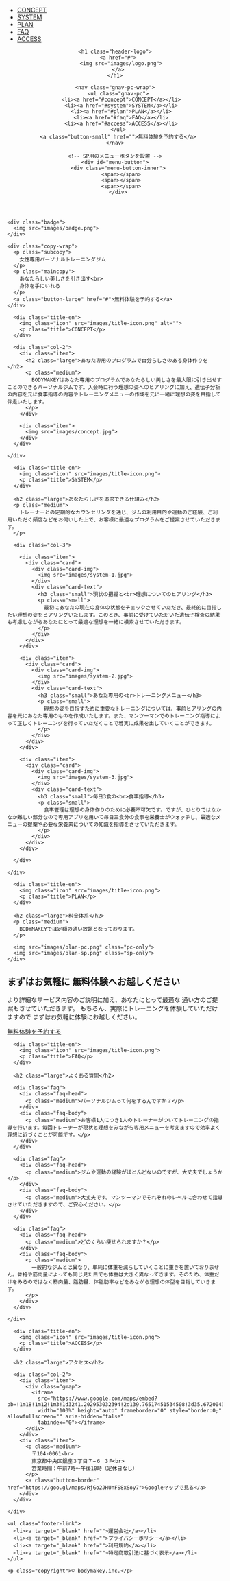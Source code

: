 <!DOCTYPE html>
<html lang="ja">

<head>
  <!-- 文字コード -->
  <meta charset="UTF-8">

  <!-- ブラウザで表示されるタイトル -->
  <title>BODYMAKEY | 女性専用パーソナルトレーニングジム</title>

  <!-- viewport -->
  <meta name="viewport" content="width=device-width, initial-scale=1">

  <!-- CSS読み込み -->
  <link href="css/reset.css" rel="stylesheet" type="text/css">
  <link href="css/style.css" rel="stylesheet" type="text/css">

  <!-- slick読み込み -->
  <link href="slick/slick.css" rel="stylesheet" type="text/css">
  <link href="slick/slick-theme.css" rel="stylesheet" type="text/css">

  <!-- Webフォント読み込み -->
  <link href="https://fonts.googleapis.com/css2?family=Cabin:wght@600&display=swap" rel="stylesheet">
  <link rel="preconnect" href="https://fonts.googleapis.com">
  <link rel="preconnect" href="https://fonts.gstatic.com" crossorigin>
  <link href="https://fonts.googleapis.com/css2?family=Cabin:ital,wght@0,400..700;1,400..700&display=swap"
    rel="stylesheet">
</head>

<body>

<!-- SP用のメニュー -->
  <nav class="gnav-sp-wrap">
    <ul class="gnav-sp">
      <li><a href="#concept">CONCEPT</a></li>
      <li><a href="#system">SYSTEM</a></li>
      <li><a href="#plan">PLAN</a></li>
      <li><a href="#faq">FAQ</a></li>
      <li><a href="#access">ACCESS</a></li>
    </ul>
  </nav>

  <header id="header">

    <h1 class="header-logo">
      <a href="#">
        <img src="images/logo.png">
      </a>
    </h1>

    <nav class="gnav-pc-wrap">
      <ul class="gnav-pc">
        <li><a href="#concept">CONCEPT</a></li>
        <li><a href="#system">SYSTEM</a></li>
        <li><a href="#plan">PLAN</a></li>
        <li><a href="#faq">FAQ</a></li>
        <li><a href="#access">ACCESS</a></li>
      </ul>
      <a class="button-small" href="">無料体験を予約する</a>
    </nav>

    <!-- SP用のメニューボタンを設置 -->
    <div id="menu-button">
      <div class="menu-button-inner">
        <span></span>
        <span></span>
        <span></span>
      </div>

  </header>

  <div id="mainvisual">

    <div class="badge">
      <img src="images/badge.png">
    </div>

    <div class="copy-wrap">
      <p class="subcopy">
        女性専用パーソナルトレーニングジム
      </p>
      <p class="maincopy">
        あなたらしい美しさを引き出す<br>
        身体を手にいれる
      </p>
      <a class="button-large" href="#">無料体験を予約する</a>
    </div>
  </div>

  <!-- コンセプト -->
  <div id="concept">
    <div class="section-inner fadein">

      <div class="title-en">
        <img class="icon" src="images/title-icon.png" alt="">
        <p class="title">CONCEPT</p>
      </div>

      <div class="col-2">
        <div class="item">
          <h2 class="large">あなた専用のプログラムで自分らしさのある身体作りを</h2>
          <p class="medium">
            BODYMAKEYはあなた専用のプログラムであなたらしい美しさを最大限に引き出せすことのできるパーソナルジムです。入会時に行う理想の姿へのヒアリングに加え、遺伝子分析の内容を元に食事指導の内容やトレーニングメニューの作成を元に一緒に理想の姿を目指して伴走いたします。
          </p>
        </div>

        <div class="item">
          <img src="images/concept.jpg">
        </div>
      </div>

    </div>
  </div>

  <!-- システム -->
  <div id="system">
    <div class="section-inner fadein">

      <div class="title-en">
        <img class="icon" src="images/title-icon.png">
        <p class="title">SYSTEM</p>
      </div>

      <h2 class="large">あなたらしさを追求できる仕組み</h2>
      <p class="medium">
        トレーナーとの定期的なカウンセリングを通じ、ジムの利用目的や運動のご経験、ご利用いただく頻度などをお伺いした上で、お客様に最適なプログラムをご提案させていただきます。
      </p>

      <div class="col-3">

        <div class="item">
          <div class="card">
            <div class="card-img">
              <img src="images/system-1.jpg">
            </div>
            <div class="card-text">
              <h3 class="small">現状の把握と<br>理想についてのヒアリング</h3>
              <p class="small">
                最初にあなたの現在の身体の状態をチェックさせていただき、最終的に目指したい理想の姿をヒアリングいたします。このとき、事前に受けていただいた遺伝子検査の結果も考慮しながらあなたにとって最適な理想を一緒に模索させていただきます。
              </p>
            </div>
          </div>
        </div>

        <div class="item">
          <div class="card">
            <div class="card-img">
              <img src="images/system-2.jpg">
            </div>
            <div class="card-text">
              <h3 class="small">あなた専用の<br>トレーニングメニュー</h3>
              <p class="small">
                理想の姿を目指すために重要なトレーニングについては、事前ヒアリングの内容を元にあなた専用のものを作成いたします。また、マンツーマンでのトレーニング指導によって正しくトレーニングを行っていただくことで着実に成果を出していくことができます。
              </p>
            </div>
          </div>
        </div>

        <div class="item">
          <div class="card">
            <div class="card-img">
              <img src="images/system-3.jpg">
            </div>
            <div class="card-text">
              <h3 class="small">毎日3食の<br>食事指導</h3>
              <p class="small">
                食事管理は理想の身体作りのために必要不可欠です。ですが、ひとりではなかなか難しい部分なので専用アプリを用いて毎日三食分の食事を栄養士がウォッチし、最適なメニューの提案や必要な栄養素についての知識を指導をさせていただきます。
              </p>
            </div>
          </div>
        </div>

      </div>

    </div>
  </div>

  <!-- 料金体系 -->
  <div id="plan">
    <div class="section-inner fadein">

      <div class="title-en">
        <img class="icon" src="images/title-icon.png">
        <p class="title">PLAN</p>
      </div>

      <h2 class="large">料金体系</h2>
      <p class="medium">
        BODYMAKEYでは定額の通い放題となっております。
      </p>

      <img src="images/plan-pc.png" class="pc-only">
      <img src="images/plan-sp.png" class="sp-only">
    </div>
  </div>

  <!-- CTA -->
  <div id="cta">
    <div class="section-inner fadein">
      <h2 class="large">
        <span>まずはお気軽に</span>
        <span>無料体験へお越しください</span>
      </h2>
      <p class="large">
        <span>より詳細なサービス内容のご説明に加え、あなたにとって最適な</span>
        <span>通い方のご提案もさせていただきます。</span>
        <span>もちろん、実際にトレーニングを体験していただけますので</span>
        <span>まずはお気軽に体験にお越しください。</span>
      </p>
      <a class="button-large" href="#">無料体験を予約する</a>
    </div>
  </div>

  <!-- FAQ -->
  <div id="faq">
    <div class="section-inner fadein">

      <div class="title-en">
        <img class="icon" src="images/title-icon.png">
        <p class="title">FAQ</p>
      </div>

      <h2 class="large">よくある質問</h2>

      <div class="faq">
        <div class="faq-head">
          <p class="medium">パーソナルジムって何をするんですか？</p>
        </div>
        <div class="faq-body">
          <p class="medium">お客様1人につき1人のトレーナーがついてトレーニングの指導を行います。毎回トレーナーが現状と理想をみながら専用メニューを考えますので効率よく理想に近づくことが可能です。</p>
        </div>
      </div>

      <div class="faq">
        <div class="faq-head">
          <p class="medium">ジムや運動の経験がほとんどないのですが、大丈夫でしょうか</p>
        </div>
        <div class="faq-body">
          <p class="medium">大丈夫です。マンツーマンでそれぞれのレベルに合わせて指導させていただきますので、ご安心ください。</p>
        </div>
      </div>

      <div class="faq">
        <div class="faq-head">
          <p class="medium">どのくらい痩せられますか？</p>
        </div>
        <div class="faq-body">
          <p class="medium">
            一般的なジムとは異なり、単純に体重を減らしていくことに重きを置いておりません。骨格や筋肉量によっても同じ見た目でも体重は大きく異なってきます。そのため、体重だけをみるのではなく筋肉量、脂肪量、体脂肪率などをみながら理想の体型を目指していきます。
          </p>
        </div>
      </div>

    </div>
  </div>

  <!-- アクセス -->
  <div id="access">
    <div class="section-inner fadein">

      <div class="title-en">
        <img class="icon" src="images/title-icon.png">
        <p class="title">ACCESS</p>
      </div>

      <h2 class="large">アクセス</h2>

      <div class="col-2">
        <div class="item">
          <div class="gmap">
            <iframe
              src="https://www.google.com/maps/embed?pb=!1m18!1m12!1m3!1d3241.202953032394!2d139.76517451534508!3d35.67200438019641!2m3!1f0!2f0!3f0!3m2!1i1024!2i768!4f13.1!3m3!1m2!1s0x0%3A0xd16c21a35139de9!2sSHEGinza!5e0!3m2!1sja!2sjp!4v1609229992936!5m2!1sja!2sjp"
              width="100%" height="auto" frameborder="0" style="border:0;" allowfullscreen="" aria-hidden="false"
              tabindex="0"></iframe>
          </div>
        </div>
        <div class="item">
          <p class="medium">
            〒104-0061<br>
            東京都中央区銀座３丁目７−６ ３F<br>
            営業時間：午前7時〜午後10時（定休日なし）
          </p>
          <a class="button-border" href="https://goo.gl/maps/RjGo2JHUnFS8xSoy7">Googleマップで見る</a>
        </div>
      </div>

    </div>
  </div>

  <!-- フッター -->
  <footer id="footer">

    <ul class="footer-link">
      <li><a target="_blank" href="">運営会社</a></li>
      <li><a target="_blank" href="">プライバシーポリシー</a></li>
      <li><a target="_blank" href="">利用規約</a></li>
      <li><a target="_blank" href="">特定商取引法に基づく表示</a></li>
    </ul>

    <p class="copyright">© bodymakey,inc.</p>
  </footer>

  <!-- jQuery/slickを読み込む -->
  <script src="https://ajax.googleapis.com/ajax/libs/jquery/3.7.1/jquery.min.js"></script>
  <!-- slickを読み込み -->
  <script type="text/javascript" src="slick/slick.min.js"></script>
  <!-- ScrollRevealを読み込み -->
  <script src="https://unpkg.com/scrollreveal"></script>

  <script>
    //よくある質問の開閉
      $(".faq-head").on("click", function () {
        $(this).next().slideToggle();
      });

    //#menu-buttonをクリックした時
    $('#menu-button').on('click', function() {
      $('.gnav-sp-wrap').fadeToggle(500);
    });

    //メニュー内のリンクをクリックした時
    $(".gnav-sp a").on("click", function() {
      $('.gnav-sp-wrap').fadeToggle(500);
    });

    //スクロールするとふわっと表示（応用）
    ScrollReveal().reveal('.fadein', {
      duration: 800, //アニメーションの完了にかかる時間
      viewFactor: 0.3, //どれくらい見えたら実行するか（0〜1の間で指定）
    });

  </script>

</body>

</html>

